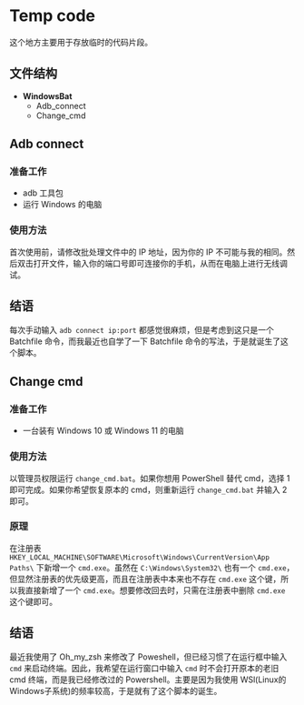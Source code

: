 # Temp code

这个地方主要用于存放临时的代码片段。

## 文件结构

- **WindowsBat**
  - Adb_connect
  - Change_cmd

## Adb connect

### 准备工作

- adb 工具包
- 运行 Windows 的电脑

### 使用方法

首次使用前，请修改批处理文件中的 IP 地址，因为你的 IP 不可能与我的相同。然后双击打开文件，输入你的端口号即可连接你的手机，从而在电脑上进行无线调试。

## 结语

每次手动输入 `adb connect ip:port` 都感觉很麻烦，但是考虑到这只是一个 Batchfile 命令，而我最近也自学了一下 Batchfile 命令的写法，于是就诞生了这个脚本。

## Change cmd

### 准备工作

- 一台装有 Windows 10 或 Windows 11 的电脑

### 使用方法

以管理员权限运行 `change_cmd.bat`。如果你想用 PowerShell 替代 cmd，选择 1 即可完成。如果你希望恢复原本的 cmd，则重新运行 `change_cmd.bat` 并输入 2 即可。

### 原理

在注册表 `HKEY_LOCAL_MACHINE\SOFTWARE\Microsoft\Windows\CurrentVersion\App Paths\` 下新增一个 `cmd.exe`。虽然在 `C:\Windows\System32\` 也有一个 `cmd.exe`，但显然注册表的优先级更高，而且在注册表中本来也不存在 `cmd.exe` 这个键，所以我直接新增了一个 `cmd.exe`。想要修改回去时，只需在注册表中删除 `cmd.exe` 这个键即可。

## 结语

最近我使用了 Oh_my_zsh 来修改了 Poweshell，但已经习惯了在运行框中输入 `cmd` 来启动终端。因此，我希望在运行窗口中输入 `cmd` 时不会打开原本的老旧 cmd 终端，而是我已经修改过的 Powershell。主要是因为我使用 WSl(Linux的Windows子系统)的频率较高，于是就有了这个脚本的诞生。
